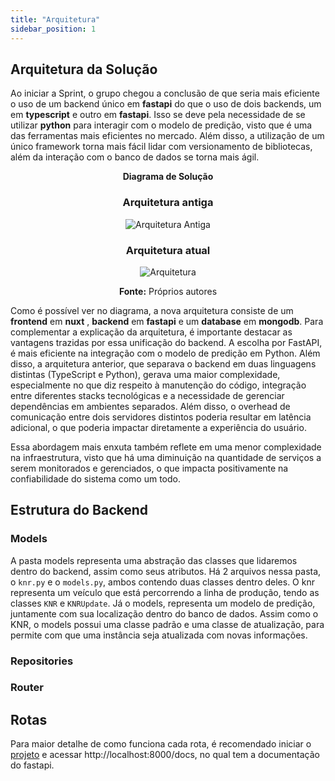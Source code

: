 ```yaml
---
title: "Arquitetura"
sidebar_position: 1
---
```


## Arquitetura da Solução

Ao iniciar a Sprint, o grupo chegou a conclusão de que seria mais eficiente o uso de um backend único em **fastapi** do que o uso de dois backends, um em **typescript** e outro em **fastapi**. Isso se deve pela necessidade de se utilizar **python** para interagir com o modelo de predição, visto que é uma das ferramentas mais eficientes no mercado. Além disso, a utilização de um único framework torna mais fácil lidar com versionamento de bibliotecas, além da interação com o banco de dados se torna mais ágil.

<div align="center">
  
**Diagrama de Solução**

### Arquitetura antiga

![Arquitetura Antiga](/img/arquitetura_antiga.png)

### Arquitetura atual

![Arquitetura](/img/arquitetura.png)

**Fonte:** Próprios autores

</div>

Como é possível ver no diagrama, a nova arquitetura consiste de um **frontend** em **nuxt** , **backend** em **fastapi** e um **database** em **mongodb**. Para complementar a explicação da arquitetura, é importante destacar as vantagens trazidas por essa unificação do backend. A escolha por FastAPI, é mais eficiente na integração com o modelo de predição em Python. Além disso, a arquitetura anterior, que separava o backend em duas linguagens distintas (TypeScript e Python), gerava uma maior complexidade, especialmente no que diz respeito à manutenção do código, integração entre diferentes stacks tecnológicas e a necessidade de gerenciar dependências em ambientes separados. Além disso, o overhead de comunicação entre dois servidores distintos poderia resultar em latência adicional, o que poderia impactar diretamente a experiência do usuário.

Essa abordagem mais enxuta também reflete em uma menor complexidade na infraestrutura, visto que há uma diminuição na quantidade de serviços a serem monitorados e gerenciados, o que impacta positivamente na confiabilidade do sistema como um todo.

## Estrutura do Backend

###  Models 

A pasta models representa uma abstração das classes que lidaremos dentro do backend, assim como seus atributos. Há 2 arquivos nessa pasta, o `knr.py` e o `models.py`, ambos contendo duas classes dentro deles. O knr representa um veículo que está percorrendo a linha de produção, tendo as classes `KNR` e `KNRUpdate`. Já o models, representa um modelo de predição, juntamente com sua localização dentro do banco de dados. Assim como o KNR, o models possui uma classe padrão e uma classe de atualização, para permite com que uma instância seja atualizada com novas informações.

### Repositories 

### Router 



## Rotas

Para maior detalhe de como funciona cada rota, é recomendado iniciar o [projeto](/documentacao/docs/Sprint%203/guia-de-execucao.md) e acessar http://localhost:8000/docs, no qual tem a documentação do fastapi.
